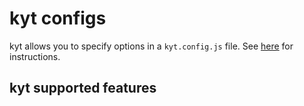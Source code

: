 # kyt configs

kyt allows you to specify options in a `kyt.config.js` file.
See [here](/config/kytConfig.md) for instructions.


## kyt supported features
